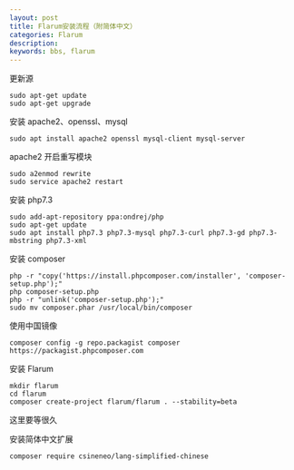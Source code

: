 ```yaml
---
layout: post
title: Flarum安装流程（附简体中文）
categories: Flarum
description: 
keywords: bbs, flarum
---
```


更新源  
~~~shell
sudo apt-get update
sudo apt-get upgrade
~~~
安装 apache2、openssl、mysql
~~~shell
sudo apt install apache2 openssl mysql-client mysql-server
~~~
apache2 开启重写模块
~~~shell
sudo a2enmod rewrite
sudo service apache2 restart
~~~
安装 php7.3  
~~~shell
sudo add-apt-repository ppa:ondrej/php
sudo apt-get update
sudo apt install php7.3 php7.3-mysql php7.3-curl php7.3-gd php7.3-mbstring php7.3-xml
~~~
  
安装 composer  
~~~shell
php -r "copy('https://install.phpcomposer.com/installer', 'composer-setup.php');"
php composer-setup.php
php -r "unlink('composer-setup.php');"
sudo mv composer.phar /usr/local/bin/composer
~~~
  
使用中国镜像
~~~shell
composer config -g repo.packagist composer https://packagist.phpcomposer.com
~~~
  
安装 Flarum
~~~shell
mkdir flarum
cd flarum
composer create-project flarum/flarum . --stability=beta
~~~
这里要等很久  
  
安装简体中文扩展
~~~shell
composer require csineneo/lang-simplified-chinese
~~~